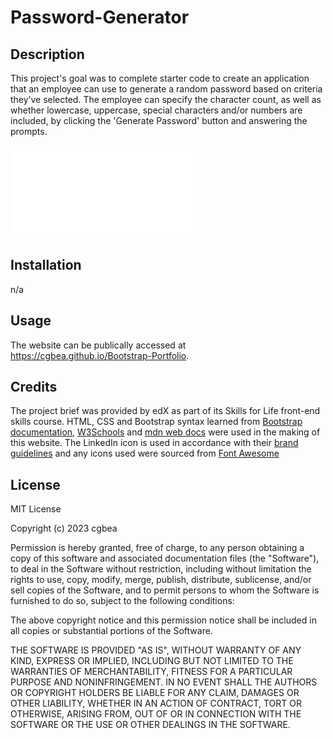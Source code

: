 # Password-Generator

## Description

This project's goal was to complete starter code to create an application that an employee can use to generate a random password based on criteria they’ve selected. The employee can specify the character count, as well as whether lowercase, uppercase, special characters and/or numbers are included, by clicking the 'Generate Password' button and answering the prompts.

![Screenshot of deployed webpage on 2023-12-12](images/127.0.0.1_5500_Bootstrap-Portfolio_index.html)

## Installation
n/a

## Usage

The website can be publically accessed at https://cgbea.github.io/Bootstrap-Portfolio. 

## Credits
The project brief was provided by edX as part of its Skills for Life front-end skills course. HTML, CSS and Bootstrap syntax learned from [Bootstrap documentation](https://getbootstrap.com/docs), [W3Schools](https://www.w3schools.com/) and [mdn web docs](https://developer.mozilla.org/en-US/docs/Learn) were used in the making of this website. The LinkedIn icon is used in accordance with their [brand guidelines](https://brand.linkedin.com/policies#:~:text=If%20you%20have%20a%20current,the%20terms%20of%20the%20agreement.) and any icons used were sourced from [Font Awesome](https://fontawesome.com/)

## License
MIT License

Copyright (c) 2023 cgbea

Permission is hereby granted, free of charge, to any person obtaining a copy
of this software and associated documentation files (the "Software"), to deal
in the Software without restriction, including without limitation the rights
to use, copy, modify, merge, publish, distribute, sublicense, and/or sell
copies of the Software, and to permit persons to whom the Software is
furnished to do so, subject to the following conditions:

The above copyright notice and this permission notice shall be included in all
copies or substantial portions of the Software.

THE SOFTWARE IS PROVIDED "AS IS", WITHOUT WARRANTY OF ANY KIND, EXPRESS OR
IMPLIED, INCLUDING BUT NOT LIMITED TO THE WARRANTIES OF MERCHANTABILITY,
FITNESS FOR A PARTICULAR PURPOSE AND NONINFRINGEMENT. IN NO EVENT SHALL THE
AUTHORS OR COPYRIGHT HOLDERS BE LIABLE FOR ANY CLAIM, DAMAGES OR OTHER
LIABILITY, WHETHER IN AN ACTION OF CONTRACT, TORT OR OTHERWISE, ARISING FROM,
OUT OF OR IN CONNECTION WITH THE SOFTWARE OR THE USE OR OTHER DEALINGS IN THE
SOFTWARE.
